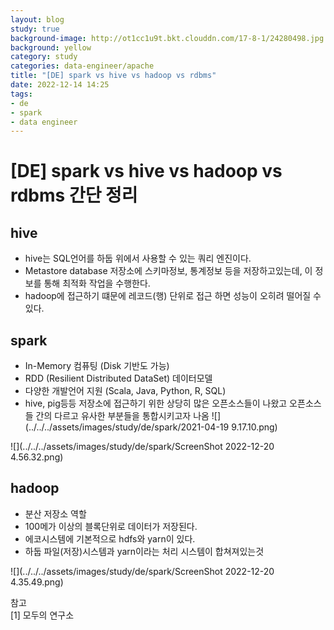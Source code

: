```yaml
---
layout: blog
study: true
background-image: http://ot1cc1u9t.bkt.clouddn.com/17-8-1/24280498.jpg
background: yellow
category: study
categories: data-engineer/apache
title: "[DE] spark vs hive vs hadoop vs rdbms"
date: 2022-12-14 14:25
tags:
- de
- spark
- data engineer
---
```


# [DE] spark vs hive vs hadoop vs rdbms 간단 정리

## hive
- hive는 SQL언어를 하둡 위에서 사용할 수 있는 쿼리 엔진이다.
- Metastore database 저장소에 스키마정보, 통계정보 등을 저장하고있는데, 이 정보를 통해 최적화 작업을 수행한다.
- hadoop에 접근하기 떄문에 레코드(행) 단위로 접근 하면 성능이 오히려 떨어질 수 있다.

## spark
- In-Memory 컴퓨팅 (Disk 기반도 가능)
- RDD (Resilient Distributed DataSet) 데이터모델
- 다양한 개발언어 지원 (Scala, Java, Python, R, SQL)
- hive, pig등등 저장소에 접근하기 위한 상당히 많은 오픈소스들이 나왔고 오픈소스들 간의 다르고 유사한 부분들을 통합시키고자 나옴
![](../../../assets/images/study/de/spark/2021-04-19 9.17.10.png)  

![](../../../assets/images/study/de/spark/ScreenShot 2022-12-20 4.56.32.png)  


## hadoop
- 분산 저장소 역할
- 100메가 이상의 블록단위로 데이터가 저장된다.
- 에코시스템에 기본적으로 hdfs와 yarn이 있다.
- 하둡 파일(저장)시스템과 yarn이라는 처리 시스템이 합쳐져있는것

![](../../../assets/images/study/de/spark/ScreenShot 2022-12-20 4.35.49.png)

  
  


참고   
[1] 모두의 연구소  